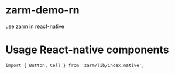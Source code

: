 # zarm-demo-rn
use zarm in react-native


# Usage React-native components
```
import { Button, Cell } from 'zarm/lib/index.native';
```
